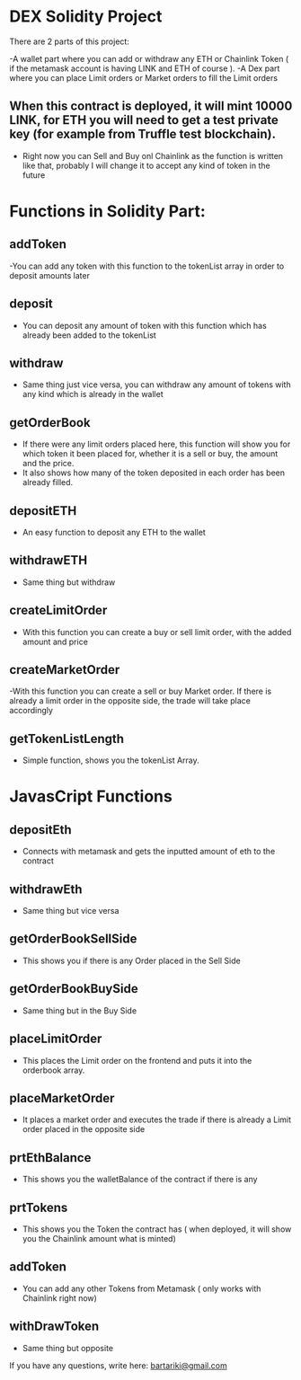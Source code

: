 # DEX Solidity Project

There are 2 parts of this project:

-A wallet part where you can add or withdraw any ETH or Chainlink Token ( if the metamask account is having LINK and ETH of course ).
-A Dex part where you can place Limit orders or Market orders to fill the Limit orders

## When this contract is deployed, it will mint 10000 LINK, for ETH you will need to get a test private key (for example from Truffle test blockchain).

- Right now you can Sell and Buy onl Chainlink as the function is written like that, probably I will change it to accept any kind of token in the future

# Functions in Solidity Part:

## addToken
-You can add any token with this function to the tokenList array in order to deposit amounts later

## deposit
- You can deposit any amount of token with this function which has already been added to the tokenList

## withdraw
- Same thing just vice versa, you can withdraw any amount of tokens with any kind which is already in the wallet

## getOrderBook
- If there were any limit orders placed here, this function will show you for which token it been placed for, 
  whether it is a sell or buy, the amount and the price.
- It also shows how many of the token deposited in each order has been already filled.

## depositETH
- An easy function to deposit any ETH to the wallet

## withdrawETH
- Same thing but withdraw

## createLimitOrder
- With this function you can create a buy or sell limit order, with the added amount and price

## createMarketOrder
-With this function you can create a sell or buy Market order. If there is already a limit order in the opposite side, the trade will take place accordingly

## getTokenListLength
- Simple function, shows you the tokenList Array.

# JavasCript Functions

## depositEth
- Connects with metamask and gets the inputted amount of eth to the contract

## withdrawEth
- Same thing but vice versa

## getOrderBookSellSide
- This shows you if there is any Order placed in the Sell Side

## getOrderBookBuySide
- Same thing but in the Buy Side

## placeLimitOrder
- This places the Limit order on the frontend and puts it into the orderbook array.

## placeMarketOrder
- It places a market order and executes the trade if there is already a Limit order placed in the opposite side

## prtEthBalance
- This shows you the walletBalance of the contract if there is any

## prtTokens
- This shows you the Token the contract has ( when deployed, it will show you the Chainlink amount what is minted)

## addToken
- You can add any other Tokens from Metamask ( only works with Chainlink right now)

## withDrawToken
- Same thing but opposite

If you have any questions, write here: bartariki@gmail.com
